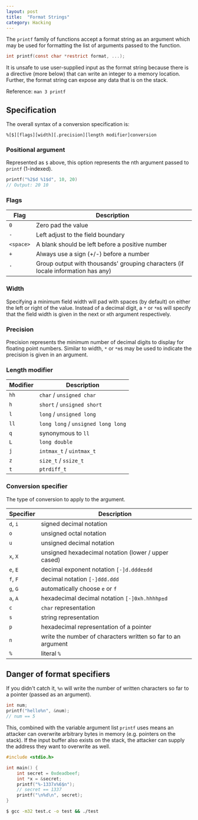 ```yaml
---
layout: post
title:  "Format Strings"
category: Hacking
---
```


The `printf` family of functions accept a format string as an argument
which may be used for formatting the list of arguments passed to the
function.

```c
int printf(const char *restrict format, ...);
```

It is unsafe to use user-supplied input as the format string because
there is a directive (more below) that can write an integer to a memory
location. Further, the format string can expose any data that is on the
stack.

Reference: `man 3 printf`

## Specification
The overall syntax of a conversion specification is:

```
%[$][flags][width][.precision][length modifier]conversion
```

### Positional argument
Represented as `$` above, this option represents the nth argument passed
to `printf` (1-indexed).

```c
printf("%2$d %1$d", 10, 20)
// Output: 20 10
```

### Flags

| Flag | Description |
| ---- | ----------- |
| `0`  | Zero pad the value |
| `-`  | Left adjust to the field boundary |
| `<space>`  | A blank should be left before a positive number |
| `+`  | Always use a sign (+/-) before a number |
| `'`  | Group output with thousands' grouping characters (if locale information has any) |

### Width
Specifying a minimum field width will pad with spaces (by default) on
either the left or right of the value. Instead of a decimal digit, a
`*` or `*m$` will specify that the field width is given in the next or
`m`th argument respectively.

### Precision
Precision represents the minimum number of decimal digits to display
for floating point numbers. Similar to width, `*` or `*m$` may be used
to indicate the precision is given in an argument.

### Length modifier

| Modifier | Description |
| -------- | ----------- |
| `hh`     | `char` / `unsigned char` |
| `h`      | `short` / `unsigned short` |
| `l`      | `long` / `unsigned long` |
| `ll`     | `long long` / `unsigned long long` |
| `q`      | synonymous to `ll` |
| `L`      | `long double` |
| `j`      | `intmax_t` / `uintmax_t` |
| `z`      | `size_t` / `ssize_t` |
| `t`      | `ptrdiff_t` |

### Conversion specifier
The type of conversion to apply to the argument.

| Specifier | Description |
| --------- | ----------- |
| `d`, `i`  | signed decimal notation |
| `o`       | unsigned octal notation |
| `u`       | unsigned decimal notation |
| `x`, `X`  | unsigned hexadecimal notation (lower / upper cased) |
| `e`, `E`  | decimal exponent notation `[-]d.ddde±dd` |
| `f`, `F`  | decimal notation `[-]ddd.ddd` |
| `g`, `G`  | automatically choose `e` or `f` |
| `a`, `A`  | hexadecimal decimal notation `[-]0xh.hhhhp±d` |
| `c`       | `char` representation |
| `s`       | string representation |
| `p`       | hexadecimal representation of a pointer |
| `n`       | write the number of characters written so far to an argument |
| `%`       | literal `%` |

## Danger of format specifiers
If you didn't catch it, `%n` will write the number of written characters
so far to a pointer (passed as an argument).

```c
int num;
printf("hello%n", &num);
// num == 5
```

This, combined with the variable argument list `printf` uses means an
attacker can overwrite arbitrary bytes in memory (e.g. pointers on the
stack). If the input buffer also exists on the stack, the attacker can
supply the address they want to overwrite as well.

```c
#include <stdio.h>

int main() {
    int secret = 0xdeadbeef;
    int *x = &secret;
    printf("%-1337x%6$n");
    // secret == 1337
    printf("\n%d\n", secret);
}
```

```bash
$ gcc -m32 test.c -o test && ./test
```
